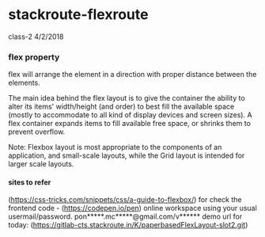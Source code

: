 # stackroute-flexroute
class-2 4/2/2018


### flex property
flex will arrange the element in a direction with proper distance between the elements.

The main idea behind the flex layout is to give the container the ability to alter its items' width/height (and order) to best fill the available space (mostly to accommodate to all kind of display devices and screen sizes). A flex container expands items to fill available free space, or shrinks them to prevent overflow.

Note: Flexbox layout is most appropriate to the components of an application, and small-scale layouts, while the Grid layout is intended for larger scale layouts.

#### sites to refer
(https://css-tricks.com/snippets/css/a-guide-to-flexbox/)
for check the frontend code - (https://codepen.io/pen) online workspace using your usual usermail/password. pon*****.mc*****@gmail.com/v******
demo url for today:
(https://gitlab-cts.stackroute.in/K/paperbasedFlexLayout-slot2.git)



